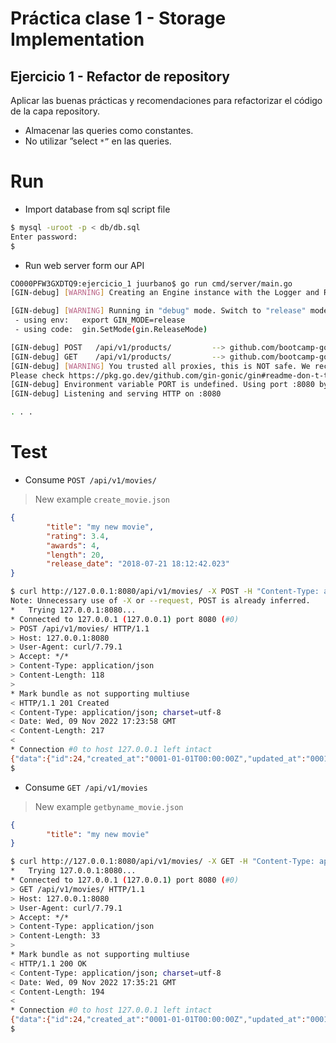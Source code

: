 # Práctica clase 1 - Storage Implementation

## Ejercicio 1 - Refactor de repository 

Aplicar las buenas prácticas y recomendaciones para refactorizar el código de la capa repository.

* Almacenar las queries como constantes.
* No utilizar ”select `*”` en las queries.


# Run

* Import database from sql script file

```bash
$ mysql -uroot -p < db/db.sql
Enter password:
$
```

* Run web server form our API

```bash
CO000PFW3GXDTQ9:ejercicio_1 juurbano$ go run cmd/server/main.go
[GIN-debug] [WARNING] Creating an Engine instance with the Logger and Recovery middleware already attached.

[GIN-debug] [WARNING] Running in "debug" mode. Switch to "release" mode in production.
 - using env:   export GIN_MODE=release
 - using code:  gin.SetMode(gin.ReleaseMode)

[GIN-debug] POST   /api/v1/products/         --> github.com/bootcamp-go/storage/cmd/server/handler.(*Product).Store.func1 (3 handlers)
[GIN-debug] GET    /api/v1/products/         --> github.com/bootcamp-go/storage/cmd/server/handler.(*Product).GetByName.func1 (3 handlers)
[GIN-debug] [WARNING] You trusted all proxies, this is NOT safe. We recommend you to set a value.
Please check https://pkg.go.dev/github.com/gin-gonic/gin#readme-don-t-trust-all-proxies for details.
[GIN-debug] Environment variable PORT is undefined. Using port :8080 by default
[GIN-debug] Listening and serving HTTP on :8080

. . .
```

# Test

* Consume `POST /api/v1/movies/`

> New example `create_movie.json`

```json
{
        "title": "my new movie",
        "rating": 3.4,
        "awards": 4,
        "length": 20,
        "release_date": "2018-07-21 18:12:42.023"
}
```

```bash
$ curl http://127.0.0.1:8080/api/v1/movies/ -X POST -H "Content-Type: application/json" -d @create_movie.json -vvv; echo "" | cat -e
Note: Unnecessary use of -X or --request, POST is already inferred.
*   Trying 127.0.0.1:8080...
* Connected to 127.0.0.1 (127.0.0.1) port 8080 (#0)
> POST /api/v1/movies/ HTTP/1.1
> Host: 127.0.0.1:8080
> User-Agent: curl/7.79.1
> Accept: */*
> Content-Type: application/json
> Content-Length: 118
>
* Mark bundle as not supporting multiuse
< HTTP/1.1 201 Created
< Content-Type: application/json; charset=utf-8
< Date: Wed, 09 Nov 2022 17:23:58 GMT
< Content-Length: 217
<
* Connection #0 to host 127.0.0.1 left intact
{"data":{"id":24,"created_at":"0001-01-01T00:00:00Z","updated_at":"0001-01-01T00:00:00Z","title":"my new movie","rating":3.4,"awards":4,"release_date":"2018-07-21 18:12:42.023","length":20,"genre_id":null},"code":201}$
$
```

* Consume `GET /api/v1/movies`

> New example `getbyname_movie.json`

```json
{
        "title": "my new movie"
}
```


```bash
$ curl http://127.0.0.1:8080/api/v1/movies/ -X GET -H "Content-Type: application/json" -d @getbyname_movie.json -vvv; echo "" | cat -e
*   Trying 127.0.0.1:8080...
* Connected to 127.0.0.1 (127.0.0.1) port 8080 (#0)
> GET /api/v1/movies/ HTTP/1.1
> Host: 127.0.0.1:8080
> User-Agent: curl/7.79.1
> Accept: */*
> Content-Type: application/json
> Content-Length: 33
>
* Mark bundle as not supporting multiuse
< HTTP/1.1 200 OK
< Content-Type: application/json; charset=utf-8
< Date: Wed, 09 Nov 2022 17:35:21 GMT
< Content-Length: 194
<
* Connection #0 to host 127.0.0.1 left intact
{"data":{"id":24,"created_at":"0001-01-01T00:00:00Z","updated_at":"0001-01-01T00:00:00Z","title":"my new movie","rating":3.4,"awards":4,"release_date":"","length":20,"genre_id":null},"code":200}$
$
```




